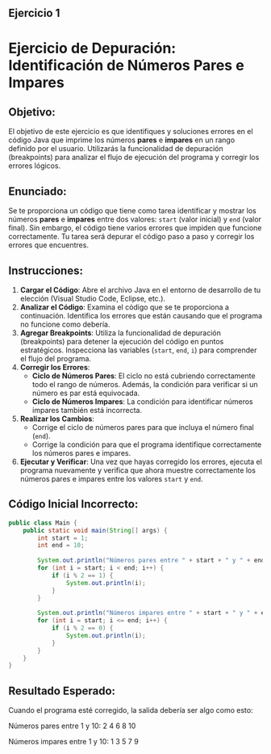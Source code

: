## Ejercicio 1

# Ejercicio de Depuración: Identificación de Números Pares e Impares

## Objetivo:
El objetivo de este ejercicio es que identifiques y soluciones errores en el código Java que imprime los números **pares** e **impares** en un rango definido por el usuario. Utilizarás la funcionalidad de depuración (breakpoints) para analizar el flujo de ejecución del programa y corregir los errores lógicos.

## Enunciado:
Se te proporciona un código que tiene como tarea identificar y mostrar los números **pares** e **impares** entre dos valores: `start` (valor inicial) y `end` (valor final). Sin embargo, el código tiene varios errores que impiden que funcione correctamente. Tu tarea será depurar el código paso a paso y corregir los errores que encuentres.

## Instrucciones:

1. **Cargar el Código**: Abre el archivo Java en el entorno de desarrollo de tu elección (Visual Studio Code, Eclipse, etc.).
2. **Analizar el Código**: Examina el código que se te proporciona a continuación. Identifica los errores que están causando que el programa no funcione como debería.
3. **Agregar Breakpoints**: Utiliza la funcionalidad de depuración (breakpoints) para detener la ejecución del código en puntos estratégicos. Inspecciona las variables (`start`, `end`, `i`) para comprender el flujo del programa.
4. **Corregir los Errores**:
   - **Ciclo de Números Pares**: El ciclo no está cubriendo correctamente todo el rango de números. Además, la condición para verificar si un número es par está equivocada.
   - **Ciclo de Números Impares**: La condición para identificar números impares también está incorrecta.
5. **Realizar los Cambios**:
   - Corrige el ciclo de números pares para que incluya el número final (`end`).
   - Corrige la condición para que el programa identifique correctamente los números pares e impares.
6. **Ejecutar y Verificar**: Una vez que hayas corregido los errores, ejecuta el programa nuevamente y verifica que ahora muestre correctamente los números pares e impares entre los valores `start` y `end`.

## Código Inicial Incorrecto:

```java
public class Main {
    public static void main(String[] args) {
        int start = 1;
        int end = 10;
        
        System.out.println("Números pares entre " + start + " y " + end + ":");
        for (int i = start; i < end; i++) {
            if (i % 2 == 1) {  
                System.out.println(i);
            }
        }
        
        System.out.println("Números impares entre " + start + " y " + end + ":");
        for (int i = start; i <= end; i++) {
            if (i % 2 == 0) {  
                System.out.println(i);
            }
        }
    }
}
```

## Resultado Esperado:

Cuando el programa esté corregido, la salida debería ser algo como esto:

Números pares entre 1 y 10: 2 4 6 8 10

Números impares entre 1 y 10: 1 3 5 7 9

